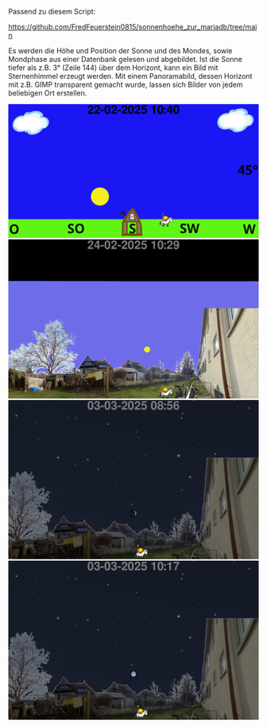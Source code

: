 Passend zu diesem Script:

https://github.com/FredFeuerstein0815/sonnenhoehe_zur_mariadb/tree/main

Es werden die Höhe und Position der Sonne und des Mondes, sowie Mondphase aus einer Datenbank gelesen und abgebildet.
Ist die Sonne tiefer als z.B. 3° (Zeile 144) über dem Horizont, kann ein Bild mit Sternenhimmel erzeugt werden.
Mit einem Panoramabild, dessen Horizont mit z.B. GIMP transparent gemacht wurde, lassen sich Bilder von jedem beliebigen Ort erstellen.

![alt text](https://github.com/FredFeuerstein0815/visualisierung_der_sonnenhoehe/blob/main/sonnenstand.png)
![alt text](https://github.com/FredFeuerstein0815/visualisierung_der_sonnenhoehe/blob/main/transparent_tags.png)
![alt text](https://github.com/FredFeuerstein0815/visualisierung_der_sonnenhoehe/blob/main/transparent_nachts.png)
![alt text](https://github.com/FredFeuerstein0815/visualisierung_der_sonnenhoehe/blob/main/dunkel_vollmond.png)
